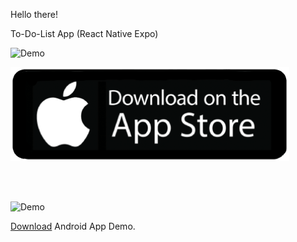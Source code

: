Hello there!

To-Do-List App (React Native Expo)

![Demo](https://user-images.githubusercontent.com/150369058/283982971-34158411-e306-4ba4-95d0-1f314ce2bc39.gif)

[![download on app store logo](./assets/download%20iOS%20logo.png)](https://apps.apple.com/us/app/to-do-list-strike-delete/id6474139312)

<br/>

<br/>

![Demo](https://user-images.githubusercontent.com/150369058/283984372-0b0337ad-ff5c-4834-8f19-2fa2a63c684b.gif)

[Download](https://expo.dev/artifacts/eas/k2b7VRZFKZkZcfdZr9o2LQ.apk) Android App Demo.
